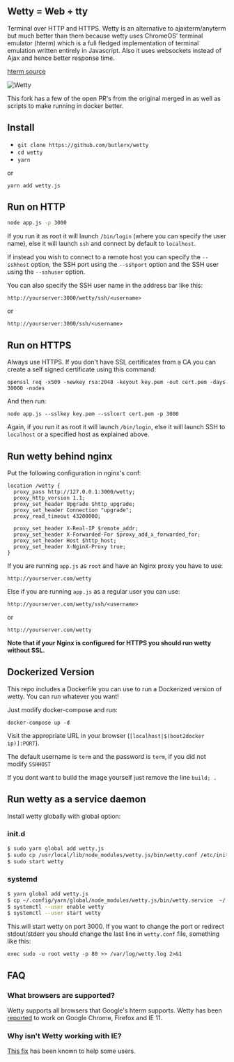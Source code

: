 Wetty = Web + tty
-----------------

Terminal over HTTP and HTTPS. Wetty is an alternative to
ajaxterm/anyterm but much better than them because wetty uses ChromeOS'
terminal emulator (hterm) which is a full fledged implementation of
terminal emulation written entirely in Javascript. Also it uses
websockets instead of Ajax and hence better response time.

[hterm source](https://chromium.googlesource.com/apps/libapps/+/master/hterm/)

![Wetty](/terminal.png?raw=true)

This fork has a few of the open PR's from the original merged in as well as scripts to make running
in docker better.

## Install

- `git clone https://github.com/butlerx/wetty`
- `cd wetty`
- `yarn`

or

`yarn add wetty.js`

## Run on HTTP

``` bash
node app.js -p 3000
```

If you run it as root it will launch `/bin/login` (where you can specify
the user name), else it will launch `ssh` and connect by default to
`localhost`.

If instead you wish to connect to a remote host you can specify the
`--sshhost` option, the SSH port using the `--sshport` option and the
SSH user using the `--sshuser` option.

You can also specify the SSH user name in the address bar like this:

`http://yourserver:3000/wetty/ssh/<username>`

or

`http://yourserver:3000/ssh/<username>`

## Run on HTTPS

Always use HTTPS. If you don't have SSL certificates from a CA you can
create a self signed certificate using this command:

```
openssl req -x509 -newkey rsa:2048 -keyout key.pem -out cert.pem -days 30000 -nodes
```

And then run:

```
node app.js --sslkey key.pem --sslcert cert.pem -p 3000
```

Again, if you run it as root it will launch `/bin/login`, else it will
launch SSH to `localhost` or a specified host as explained above.

## Run wetty behind nginx

Put the following configuration in nginx's conf:

    location /wetty {
      proxy_pass http://127.0.0.1:3000/wetty;
      proxy_http_version 1.1;
      proxy_set_header Upgrade $http_upgrade;
      proxy_set_header Connection "upgrade";
      proxy_read_timeout 43200000;

      proxy_set_header X-Real-IP $remote_addr;
      proxy_set_header X-Forwarded-For $proxy_add_x_forwarded_for;
      proxy_set_header Host $http_host;
      proxy_set_header X-NginX-Proxy true;
    }

If you are running `app.js` as `root` and have an Nginx proxy you have to use:

```
http://yourserver.com/wetty
```

Else if you are running `app.js` as a regular user you can use:

```
http://yourserver.com/wetty/ssh/<username>
```

or

```
http://yourserver.com/wetty
```

**Note that if your Nginx is configured for HTTPS you should run wetty without SSL.**

## Dockerized Version

This repo includes a Dockerfile you can use to run a Dockerized version of wetty. You can run
whatever you want!

Just modify docker-compose and run:

```
docker-compose up -d
```

Visit the appropriate URL in your browser (`[localhost|$(boot2docker ip)]:PORT`).

The default username is `term` and the password is `term`, if you did not modify `SSHHOST`

If you dont want to build the image yourself just remove the line `build; .`

## Run wetty as a service daemon

Install wetty globally with global option:

### init.d

```bash
$ sudo yarn global add wetty.js
$ sudo cp /usr/local/lib/node_modules/wetty.js/bin/wetty.conf /etc/init
$ sudo start wetty
```

### systemd

```bash
$ yarn global add wetty.js
$ cp ~/.config/yarn/global/node_modules/wetty.js/bin/wetty.service  ~/.config/systemd/user/
$ systemctl --user enable wetty
$ systemctl --user start wetty
```

This will start wetty on port 3000. If you want to change the port or redirect
stdout/stderr you should change the last line in `wetty.conf` file, something
like this:
```
exec sudo -u root wetty -p 80 >> /var/log/wetty.log 2>&1
```
## FAQ

### What browsers are supported?

Wetty supports all browsers that Google's hterm supports. Wetty has been [reported](https://github.com/krishnasrinivas/wetty/issues/45#issuecomment-181448586) to work on Google Chrome, Firefox and IE 11.

### Why isn't Wetty working with IE?

[This fix](https://stackoverflow.com/questions/13102116/access-denied-for-localstorage-in-ie10#20848924) has been known to help some users.
